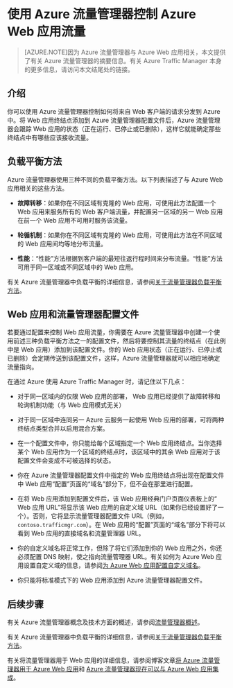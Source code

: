 <properties 
	pageTitle="使用 Azure 流量管理器控制 Azure Web 应用流量" 
	description="因为 Azure 流量管理器与 Azure Web 应用相关，本文提供了有关 Azure 流量管理器的摘要信息。" 
	services="app-service\web" 
	documentationCenter="" 
	authors="cephalin" 
	writer="cephalin" 
	manager="wpickett" 
	editor="mollybos"/>

<tags
	ms.service="app-service-web"
	ms.date="02/25/2016" 
	wacn.date="04/26/2016"/>

# 使用 Azure 流量管理器控制 Azure Web 应用流量

> [AZURE.NOTE]因为 Azure 流量管理器与 Azure Web 应用相关，本文提供了有关 Azure 流量管理器的摘要信息。有关 Azure Traffic Manager 本身的更多信息，请访问本文结尾处的链接。

## 介绍
你可以使用 Azure 流量管理器控制如何将来自 Web 客户端的请求分发到 Azure 中。将 Web 应用终结点添加到 Azure 流量管理器配置文件后，Azure 流量管理器会跟踪 Web 应用的状态（正在运行、已停止或已删除），这样它就能确定那些终结点中有哪些应该接收流量。

## 负载平衡方法
Azure 流量管理器使用三种不同的负载平衡方法。以下列表描述了与 Azure Web 应用相关的这些方法。

* **故障转移**：如果你在不同区域有克隆的 Web 应用，可使用此方法配置一个 Web 应用来服务所有的 Web 客户端流量，并配置另一区域的另一 Web 应用在前一个 Web 应用不可用时服务该流量。 
	
* **轮循机制**：如果你在不同区域有克隆的 Web 应用，可使用此方法在不同区域的 Web 应用间均等地分布流量。
	
* **性能**：“性能”方法根据到客户端的最短往返行程时间来分布流量。“性能”方法可用于同一区域或不同区域中的 Web 应用。

有关 Azure 流量管理器中负载平衡的详细信息，请参阅[关于流量管理器负载平衡方法](/documentation/articles/traffic-manager-routing-methods)。

## Web 应用和流量管理器配置文件 
若要通过配置来控制 Web 应用流量，你需要在 Azure 流量管理器中创建一个使用前述三种负载平衡方法之一的配置文件，然后将要控制其流量的终结点（在此例中是 Web 应用）添加到该配置文件。你的 Web 应用状态（正在运行、已停止或已删除）会定期传送到该配置文件，这样，Azure 流量管理器就可以相应地确定流量指向。

在通过 Azure 使用 Azure Traffic Manager 时，请记住以下几点：

* 对于同一区域内的仅限 Web 应用的部署， Web 应用已经提供了故障转移和轮询机制功能（与 Web 应用模式无关）

* 对于同一区域中连同另一 Azure 云服务一起使用 Web 应用的部署，可将两种终结点类型合并以启用混合方案。

* 在一个配置文件中，你只能给每个区域指定一个 Web 应用终结点。当你选择某个 Web 应用作为一个区域的终结点时，该区域中的其余 Web 应用对于该配置文件会变成不可被选择的状态。

* 你在 Azure 流量管理器配置文件中指定的 Web 应用终结点将出现在配置文件中 Web 应用“配置”页面的“域名”部分下，但不会在那里进行配置。

* 在将 Web 应用添加到配置文件后，该 Web 应用经典门户页面仪表板上的“ Web 应用 URL”将显示该 Web 应用的自定义域 URL（如果你已经设置好了一个）。否则，它将显示流量管理器配置文件 URL（例如，`contoso.trafficmgr.com`）。在 Web 应用的“配置”页面的“域名”部分下将可以看到 Web 应用的直接域名和流量管理器 URL。

* 你的自定义域名将正常工作，但除了将它们添加到你的 Web 应用之外，你还必须配置 DNS 映射，使之指向流量管理器 URL。有关如何为 Azure Web 应用设置自定义域的信息，请参阅[为 Azure Web 应用配置自定义域名](/documentation/articles/web-sites-custom-domain-name)。

* 你只能将标准模式下的 Web 应用添加到 Azure 流量管理器配置文件。

## 后续步骤

有关 Azure 流量管理器概念及技术方面的概述，请参阅[流量管理器概述](/documentation/articles/traffic-manager-overview)。

有关 Azure 流量管理器中负载平衡的详细信息，请参阅[关于流量管理器负载平衡方法](/documentation/articles/traffic-manager-routing-methods)。

有关将流量管理器用于 Web 应用的详细信息，请参阅博客文章[将 Azure 流量管理器用于 Azure Web 应用](http://blogs.msdn.com/b/waws/archive/2014/03/18/using-windows-azure-traffic-manager-with-waws.aspx)和 [Azure 流量管理器现在可以与 Azure Web 应用集成](http://azure.microsoft.com/blog/2014/03/27/azure-traffic-manager-can-now-integrate-with-azure-web-sites/)。
 

<!---HONumber=82-->